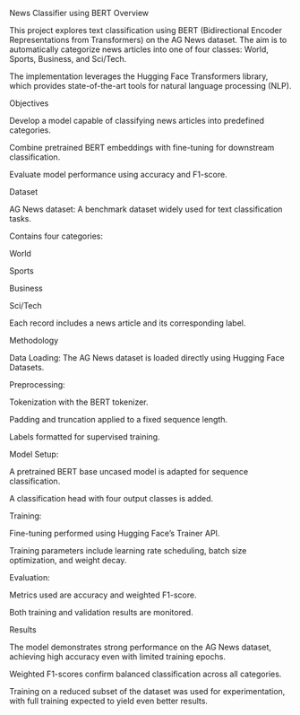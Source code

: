 News Classifier using BERT
Overview

This project explores text classification using BERT (Bidirectional Encoder Representations from Transformers) on the AG News dataset. The aim is to automatically categorize news articles into one of four classes: World, Sports, Business, and Sci/Tech.

The implementation leverages the Hugging Face Transformers library, which provides state-of-the-art tools for natural language processing (NLP).

Objectives

Develop a model capable of classifying news articles into predefined categories.

Combine pretrained BERT embeddings with fine-tuning for downstream classification.

Evaluate model performance using accuracy and F1-score.

Dataset

AG News dataset: A benchmark dataset widely used for text classification tasks.

Contains four categories:

World

Sports

Business

Sci/Tech

Each record includes a news article and its corresponding label.

Methodology

Data Loading: The AG News dataset is loaded directly using Hugging Face Datasets.

Preprocessing:

Tokenization with the BERT tokenizer.

Padding and truncation applied to a fixed sequence length.

Labels formatted for supervised training.

Model Setup:

A pretrained BERT base uncased model is adapted for sequence classification.

A classification head with four output classes is added.

Training:

Fine-tuning performed using Hugging Face’s Trainer API.

Training parameters include learning rate scheduling, batch size optimization, and weight decay.

Evaluation:

Metrics used are accuracy and weighted F1-score.

Both training and validation results are monitored.

Results

The model demonstrates strong performance on the AG News dataset, achieving high accuracy even with limited training epochs.

Weighted F1-scores confirm balanced classification across all categories.

Training on a reduced subset of the dataset was used for experimentation, with full training expected to yield even better results.
